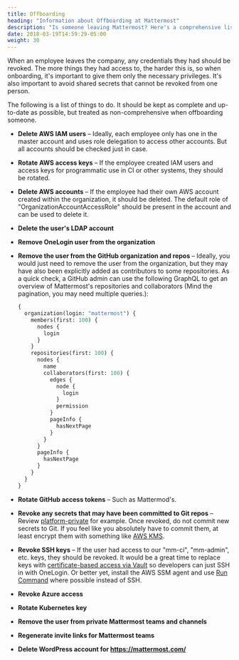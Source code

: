 ```yaml
---
title: Offboarding
heading: "Information about Offboarding at Mattermost"
description: "Is someone leaving Mattermost? Here's a comprehensive list of what needs to be done to ensure successful offboarding."
date: 2018-03-19T14:59:29-05:00
weight: 30
---
```


When an employee leaves the company, any credentials they had should be revoked. The more things they had access to, the harder this is, so when onboarding, it's important to give them only the necessary privileges. It's also important to avoid shared secrets that cannot be revoked from one person.

The following is a list of things to do. It should be kept as complete and up-to-date as possible, but treated as non-comprehensive when offboarding someone.

* **Delete AWS IAM users** – Ideally, each employee only has one in the master account and uses role delegation to access other accounts. But all accounts should be checked just in case.

* **Rotate AWS access keys** – If the employee created IAM users and access keys for programmatic use in CI or other systems, they should be rotated.

* **Delete AWS accounts** – If the employee had their own AWS account created within the organization, it should be deleted. The default role of "OrganizationAccountAccessRole" should be present in the account and can be used to delete it.

* **Delete the user's LDAP account**

* **Remove OneLogin user from the organization**

* **Remove the user from the GitHub organization and repos** – Ideally, you would just need to remove the user from the organization, but they may have also been explicitly added as contributors to some repositories. As a quick check, a GitHub admin can use the following GraphQL to get an overview of Mattermost's repositories and collaborators (Mind the pagination, you may need multiple queries.):

    ```graphql
    {
      organization(login: "mattermost") {
        members(first: 100) {
          nodes {
            login
          }
        }
        repositories(first: 100) {
          nodes {
            name
            collaborators(first: 100) {
              edges {
                node {
                  login
                }
                permission
              }
              pageInfo {
                hasNextPage
              }
            }
          }
          pageInfo {
            hasNextPage
          }
        }
      }
    }
    ```

* **Rotate GitHub access tokens** – Such as Mattermod's.

* **Revoke any secrets that may have been committed to Git repos** – Review [platform-private](https://github.com/mattermost/platform-private) for example. Once revoked, do not commit new secrets to Git. If you feel like you absolutely have to commit them, at least encrypt them with something like [AWS KMS](https://aws.amazon.com/kms/).

* **Revoke SSH keys** – If the user had access to our "mm-ci", "mm-admin", etc. keys, they should be revoked. It would be a great time to replace keys with [certificate-based access via Vault](/internal/infrastructure/vault/) so developers can just SSH in with OneLogin. Or better yet, install the AWS SSM agent and use [Run Command](https://docs.aws.amazon.com/systems-manager/latest/userguide/execute-remote-commands.html) where possible instead of SSH.

* **Revoke Azure access**

* **Rotate Kubernetes key**

* **Remove the user from private Mattermost teams and channels**

* **Regenerate invite links for Mattermost teams**

* **Delete WordPress account for https://mattermost.com/**